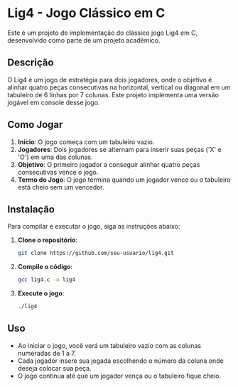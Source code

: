 # Lig4 - Jogo Clássico em C

Este é um projeto de implementação do clássico jogo Lig4 em C, desenvolvido como parte de um projeto acadêmico.

## Descrição

O Lig4 é um jogo de estratégia para dois jogadores, onde o objetivo é alinhar quatro peças consecutivas na horizontal, vertical ou diagonal em um tabuleiro de 6 linhas por 7 colunas. Este projeto implementa uma versão jogável em console desse jogo.

## Como Jogar

1. **Início**: O jogo começa com um tabuleiro vazio.
2. **Jogadores**: Dois jogadores se alternam para inserir suas peças ('X' e 'O') em uma das colunas.
3. **Objetivo**: O primeiro jogador a conseguir alinhar quatro peças consecutivas vence o jogo.
4. **Termo do Jogo**: O jogo termina quando um jogador vence ou o tabuleiro está cheio sem um vencedor.

## Instalação

Para compilar e executar o jogo, siga as instruções abaixo:

1. **Clone o repositório**:
   ```bash
   git clone https://github.com/seu-usuario/lig4.git

2. **Compile o código**:
   ```bash
   gcc lig4.c -o lig4

3. **Execute o jogo**:
   ```bash
   ./lig4

## Uso
- Ao iniciar o jogo, você verá um tabuleiro vazio com as colunas numeradas de 1 a 7.
- Cada jogador insere sua jogada escolhendo o número da coluna onde deseja colocar sua peça.
- O jogo continua até que um jogador vença ou o tabuleiro fique cheio.
